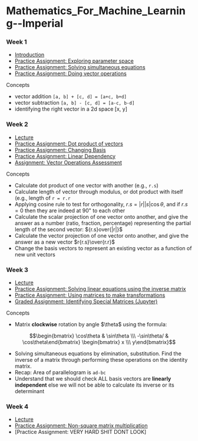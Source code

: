 # Mathematics_For_Machine_Learning--Imperial

### Week 1 

* [Introduction](https://github.com/valerielim/Mathematics_For_Machine_Learning--Imperial/blob/main/week1/W1%20%E2%80%93%20Intro.md)
* [Practice Assignment: Exploring parameter space](https://github.com/valerielim/Mathematics_For_Machine_Learning--Imperial/blob/main/week1/W1%20%E2%80%93%20Assignment%20%E2%80%93%20Exploring%20Parameter%20Space%20.md)
* [Practice Assignment: Solving simultaneous equations](https://github.com/valerielim/Mathematics_For_Machine_Learning--Imperial/blob/main/week1/W1%20%E2%80%93%20Assignment%20%E2%80%93%20Simultaneous%20Equations.md) 
* [Practice Assignment: Doing vector operations](https://github.com/valerielim/Mathematics_For_Machine_Learning--Imperial/blob/main/week1/W1%20%E2%80%93%20Assignment%20%E2%80%93%20Doing%20vector%20operations.md)

Concepts

* vector addition `[a, b] + [c, d] = [a+c, b+d]`
* vector subtraction `[a, b] - [c, d] = [a-c, b-d]`
* identifying the right vector in a 2d space [x, y]

### Week 2 

* [Lecture](https://github.com/valerielim/Mathematics_For_Machine_Learning--Imperial/blob/main/week2/W2%20%E2%80%93%20Lecture.md) 
* [Practice Assignment: Dot product of vectors](https://github.com/valerielim/Mathematics_For_Machine_Learning--Imperial/blob/main/week2/W2%20%E2%80%93%20Assignment%20%E2%80%93%20Dot%20Product%20of%20Vectors.md)
* [Practice Assignment: Changing Basis](https://github.com/valerielim/Mathematics_For_Machine_Learning--Imperial/blob/main/week2/W2%20%E2%80%93%20Assignment%20%E2%80%93%20Changing%20Basis.md)
* [Practice Assignment: Linear Dependency](https://github.com/valerielim/Mathematics_For_Machine_Learning--Imperial/blob/main/week2/W2%20%E2%80%93%20Assigment%20%E2%80%93%20Linear%20Dependency%20of%20a%20set%20of%20vectors%20.md) 
* [Assignment: Vector Operations Assessment](https://github.com/valerielim/Mathematics_For_Machine_Learning--Imperial/blob/main/week2/W2%20%E2%80%93%20Graded%20Assignment%20%E2%80%93%20Vector%20Operations%20Assessment.md) 

Concepts

* Calculate dot product of one vector with another (e.g., `r.s`) 
* Calculate length of vector through modulus, or dot product with itself (e.g., length of `r = r.r` 
* Applying cosine rule to test for orthogonality, $r.s = |r||s|\cos\theta$, and if $r.s = 0$ then they are indeed at 90" to each other 
* Calculate the scalar projection of one vector onto another, and give the answer as a number (ratio, fraction, percentage) representing the partial length of the second vector: ${r.s\}over{|r|}$
* Calculate the vector projection of one vector onto another, and give the answer as a new vector $r{r.s}\over{r.r}$
* Change the basis vectors to represent an existing vector as a function of new unit vectors

### Week 3

* [Lecture](https://github.com/valerielim/Mathematics_For_Machine_Learning--Imperial/blob/main/week3/W3%20%E2%80%93%20Lecture.md) 
* [Practice Assignment: Solving linear equations using the inverse matrix](https://github.com/valerielim/Mathematics_For_Machine_Learning--Imperial/blob/main/week3/W3%20%E2%80%93%20Assignment%20%E2%80%93%20Solving%20linear%20equations%20using%20inverse%20matrix%20.md) 
* [Practice Assignment: Using matrices to make transformations](https://github.com/valerielim/Mathematics_For_Machine_Learning--Imperial/blob/main/week3/W3%20%E2%80%93%20Assignment%20%E2%80%93%20Using%20matrices%20to%20make%20transformations.md) 
* [Graded Assignment: Identifying Special Matrices (Jupyter)](https://github.com/valerielim/Mathematics_For_Machine_Learning--Imperial/blob/main/week3/W3%20%E2%80%93%20Graded%20Assignment%20%E2%80%93%20IdentifyingSpecialMatrices.ipynb) 

Concepts

* Matrix **clockwise** rotation by angle $\theta\$ using the formula: 

$$\begin{bmatrix} \cos\theta & \sin\theta \\\ 
-\sin\theta/ & \cos\theta\end{bmatrix}
\begin{bmatrix} x \\\ y\end{bmatrix}$$

* Solving simultaneous equations by elimination, substitution. Find the inverse of a matrix through performing these operations on the identity matrix. 
* Recap: Area of parallelogram is `ad-bc` 
* Understand that we should check ALL basis vectors are **linearly independent** else we will not be able to calculate its inverse or its determinant 

### Week 4 
 
* [Lecture](https://github.com/valerielim/Mathematics_For_Machine_Learning--Imperial/blob/main/week4/W4%20%E2%80%93%20Lecture.md) 
* [Practice Assignment: Non-square matrix multiplication](https://github.com/valerielim/Mathematics_For_Machine_Learning--Imperial/blob/main/week4/W4%20%E2%80%93%20Assignment%20%E2%80%93%20Non-square%20Matrix%20Multiplication.md) 
* [Practice Assignment: VERY HARD SHIT DONT LOOK] 
